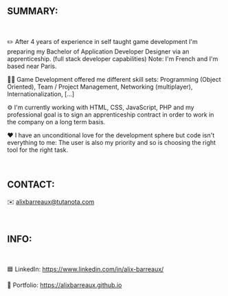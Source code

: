 <h2>SUMMARY:</h2>
<br />

✏️ After 4 years of experience in self taught game development I'm preparing my Bachelor of Application Developer Designer via an apprenticeship. (full stack developer capabilities) Note: I'm French and I'm based near Paris.

👨‍💻 Game Development offered me different skill sets: Programming (Object Oriented), Team / Project Management, Networking (multiplayer), Internationalization, [...]

⚙️ I'm currently working with HTML, CSS, JavaScript, PHP and my professional goal is to sign an apprenticeship contract in order to work in the company on a long term basis.

❤️ I have an unconditional love for the development sphere but code isn't everything to me: The user is also my priority and so is choosing the right tool for the right task.

<br />

<h2>CONTACT:</h2>

✉️ alixbarreaux@tutanota.com

<br />

<h2>INFO:</h2>
<br />

🟦 LinkedIn: https://www.linkedin.com/in/alix-barreaux/

📰 Portfolio: https://alixbarreaux.github.io
